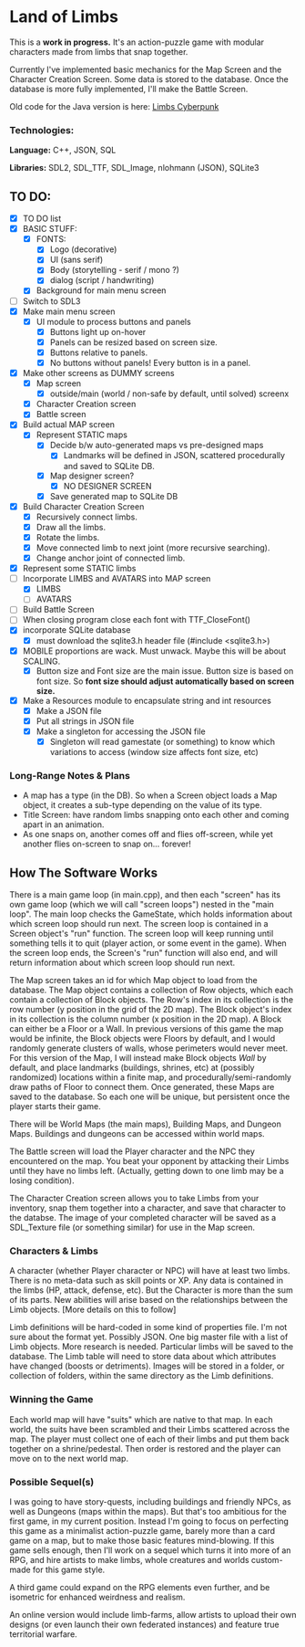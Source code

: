 # Land of Limbs

This is a **work in progress.** It's an action-puzzle game with modular characters made from limbs that snap together.

Currently I've implemented basic mechanics for the Map Screen and the Character Creation Screen. Some data is stored to the database. Once the database is more fully implemented, I'll make the Battle Screen.

Old code for the Java version is here: [Limbs Cyberpunk](https://github.com/PattMayne/LimbsCyberpunk)

### Technologies:

**Language:** C++, JSON, SQL

**Libraries:** SDL2, SDL_TTF, SDL_Image, nlohmann (JSON), SQLite3
 
## TO DO:

- [x] TO DO list
- [x] BASIC STUFF:
    - [x] FONTS:
        - [x] Logo (decorative)
        - [x] UI (sans serif)
        - [x] Body (storytelling - serif / mono ?)
        - [x] dialog (script / handwriting)
    - [x] Background for main menu screen
- [ ] Switch to SDL3
- [x] Make main menu screen
  - [x] UI module to process buttons and panels
    - [x] Buttons light up on-hover
    - [x] Panels can be resized based on screen size.
    - [x] Buttons relative to panels.
    - [x] No buttons without panels! Every button is in a panel.
- [x] Make other screens as DUMMY screens
  - [x] Map screen
    - [x] outside/main (world / non-safe by default, until solved) screenx
  - [x] Character Creation screen
  - [x] Battle screen
- [x] Build actual MAP screen
  - [x] Represent STATIC maps
    - [x] Decide b/w auto-generated maps vs pre-designed maps
        - [x] Landmarks will be defined in JSON, scattered procedurally and saved to SQLite DB.
    - [x] Map designer screen?
        - [x] NO DESIGNER SCREEN
    - [x] Save generated map to SQLite DB
- [x] Build Character Creation Screen
    - [x] Recursively connect limbs.
    - [x] Draw all the limbs.
    - [x] Rotate the limbs.
    - [x] Move connected limb to next joint (more recursive searching).
    - [x] Change anchor joint of connected limb.
- [x] Represent some STATIC limbs
- [ ] Incorporate LIMBS and AVATARS into MAP screen
    - [x] LIMBS
    - [ ] AVATARS
- [ ] Build Battle Screen
- [ ] When closing program close each font with TTF_CloseFont()
- [x] incorporate SQLite database
    - [x] must download the sqlite3.h header file (#include <sqlite3.h>)
- [x] MOBILE proportions are wack. Must unwack. Maybe this will be about SCALING.
    - [x] Button size and Font size are the main issue. Button size is based on font size. So **font size should adjust automatically based on screen size.**
- [x] Make a Resources module to encapsulate string and int resources
    - [x] Make a JSON file
    - [x] Put all strings in JSON file
    - [x] Make a singleton for accessing the JSON file
        - [x] Singleton will read gamestate (or something) to know which variations to access (window size affects font size, etc)

### Long-Range Notes & Plans

* A map has a type (in the DB). So when a Screen object loads a Map object, it creates a sub-type depending on the value of its type.
* Title Screen: have random limbs snapping onto each other and coming apart in an animation.
*   As one snaps on, another comes off and flies off-screen, while yet another flies on-screen to snap on... forever!


## How The Software Works

There is a main game loop (in main.cpp), and then each "screen" has its own game loop (which we will call "screen loops") nested in the "main loop".
The main loop checks the GameState, which holds information about which screen loop should run next. The screen loop is contained in a Screen object's "run" function. The screen loop will keep running until something tells it to quit (player action, or some event in the game). When the screen loop ends, the Screen's "run" function will also end, and will return information about which screen loop should run next.

The Map screen takes an id for which Map object to load from the database. The Map object contains a collection of Row objects, which each contain a collection of Block objects. The Row's index in its collection is the row number (y position in the grid of the 2D map). The Block object's index in its collection is the column number (x position in the 2D map). A Block can either be a Floor or a Wall. In previous versions of this game the map would be infinite, the Block objects were Floors by default, and I would randomly generate clusters of walls, whose perimeters would never meet. For this version of the Map, I will instead make Block objects *Wall* by default, and place landmarks (buildings, shrines, etc) at (possibly randomized) locations within a finite map, and procedurally/semi-randomly draw paths of Floor to connect them. Once generated, these Maps are saved to the database. So each one will be unique, but persistent once the player starts their game.

There will be World Maps (the main maps), Building Maps, and Dungeon Maps. Buildings and dungeons can be accessed within world maps.

The Battle screen will load the Player character and the NPC they encountered on the map. You beat your opponent by attacking their Limbs until they have no limbs left. (Actually, getting down to one limb may be a losing condition).

The Character Creation screen allows you to take Limbs from your inventory, snap them together into a character, and save that character to the databse. The image of your completed character will be saved as a SDL_Texture file (or something similar) for use in the Map screen.

### Characters & Limbs

A character (whether Player character or NPC) will have at least two limbs. There is no meta-data such as skill points or XP. Any data is contained in the limbs (HP, attack, defense, etc). But the Character is more than the sum of its parts. New abilities will arise based on the relationships between the Limb objects. [More details on this to follow]

Limb definitions will be hard-coded in some kind of properties file. I'm not sure about the format yet. Possibly JSON. One big master file with a list of Limb objects. More research is needed. Particular limbs will be saved to the database. The Limb table will need to store data about which attributes have changed (boosts or detriments). Images will be stored in a folder, or collection of folders, within the same directory as the Limb definitions.

### Winning the Game

Each world map will have "suits" which are native to that map. In each world, the suits have been scrambled and their Limbs scattered across the map. The player must collect one of each of their limbs and put them back together on a shrine/pedestal. Then order is restored and the player can move on to the next world map.


### Possible Sequel(s)

I was going to have story-quests, including buildings and friendly NPCs, as well as Dungeons (maps within the maps). But that's too ambitious for the first game, in my current position. Instead I'm going to focus on perfecting this game as a minimalist action-puzzle game, barely more than a card game on a map, but to make those basic features mind-blowing. If this game sells enough, then I'll work on a sequel which turns it into more of an RPG, and hire artists to make limbs, whole creatures and worlds custom-made for this game style.

A third game could expand on the RPG elements even further, and be isometric for enhanced weirdness and realism.

An online version would include limb-farms, allow artists to upload their own designs (or even launch their own federated instances) and feature true territorial warfare.